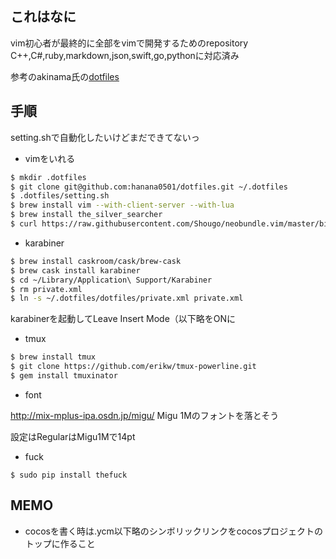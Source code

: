 ## これはなに
vim初心者が最終的に全部をvimで開発するためのrepository  
C++,C#,ruby,markdown,json,swift,go,pythonに対応済み   

参考のakinama氏の[dotfiles](https://github.com/akinama/dotfiles)  

## 手順

setting.shで自動化したいけどまだできてないっ

- vimをいれる

```sh
$ mkdir .dotfiles
$ git clone git@github.com:hanana0501/dotfiles.git ~/.dotfiles
$ .dotfiles/setting.sh
$ brew install vim --with-client-server --with-lua
$ brew install the_silver_searcher
$ curl https://raw.githubusercontent.com/Shougo/neobundle.vim/master/bin/install.sh | sh
```

- karabiner

```sh
$ brew install caskroom/cask/brew-cask
$ brew cask install karabiner
$ cd ~/Library/Application\ Support/Karabiner
$ rm private.xml
$ ln -s ~/.dotfiles/dotfiles/private.xml private.xml
```

karabinerを起動してLeave Insert Mode（以下略をONに

- tmux

```sh
$ brew install tmux
$ git clone https://github.com/erikw/tmux-powerline.git
$ gem install tmuxinator
```

- font

http://mix-mplus-ipa.osdn.jp/migu/
Migu 1Mのフォントを落とそう

設定はRegularはMigu1Mで14pt

- fuck
```
$ sudo pip install thefuck
```

## MEMO

- cocosを書く時は.ycm以下略のシンボリックリンクをcocosプロジェクトのトップに作ること
